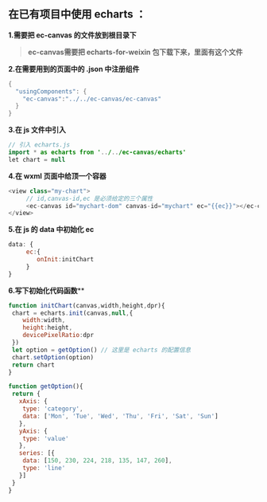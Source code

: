 ## 在已有项目中使用 echarts ：

**1.需要把 ec-canvas 的文件放到根目录下**

>  **ec-canvas需要把 echarts-for-weixin 包下载下来，里面有这个文件**

**2.在需要用到的页面中的 .json 中注册组件**

```java
{
  "usingComponents": {
	"ec-canvas":"../../ec-canvas/ec-canvas"
  }
}
```

**3.在 js 文件中引入**

```java
// 引入 echarts.js
import * as echarts from '../../ec-canvas/echarts'
let chart = null
```

**4.在 wxml 页面中给顶一个容器**

```java
<view class="my-chart"> 
     // id,canvas-id,ec 是必须给定的三个属性
	 <ec-canvas id="mychart-dom" canvas-id="mychart" ec="{{ec}}"></ec-canvas>
</view>
```

**5.在 js 的 data 中初始化 ec** 

```javascript
data: {
     ec:{
      	onInit:initChart
     }
}
```

**6.写下初始化代码函数****

```javascript
function initChart(canvas,width,height,dpr){
 chart = echarts.init(canvas,null,{
  	width:width,
  	height:height,
  	devicePixelRatio:dpr
 })
 let option = getOption() // 这里是 echarts 的配置信息
 chart.setOption(option)
 return chart
}

function getOption(){
 return {
   xAxis: {
	type: 'category',
	data: ['Mon', 'Tue', 'Wed', 'Thu', 'Fri', 'Sat', 'Sun']
   },
   yAxis: {
	type: 'value'
   },
   series: [{
	data: [150, 230, 224, 218, 135, 147, 260],
	type: 'line'
   }]
 }
}
```

